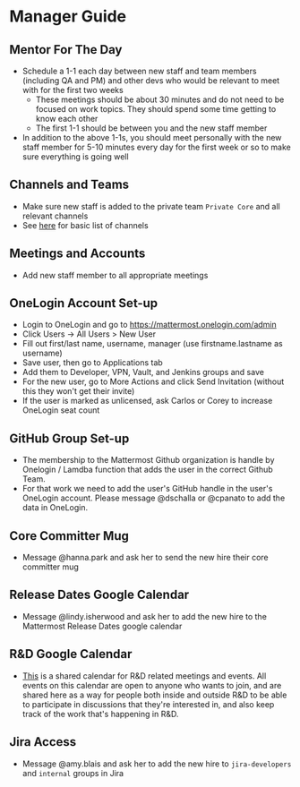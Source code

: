 # Manager Guide

## Mentor For The Day

- Schedule a 1-1 each day between new staff and team members (including QA and PM) and other devs who would be relevant to meet with for the first two weeks
  - These meetings should be about 30 minutes and do not need to be focused on work topics. They should spend some time getting to know each other
  - The first 1-1 should be between you and the new staff member
- In addition to the above 1-1s, you should meet personally with the new staff member for 5-10 minutes every day for the first week or so to make sure everything is going well

## Channels and Teams

- Make sure new staff is added to the private team `Private Core` and all relevant channels
- See [here](/internal/onboarding/new-staff-guide#channels-and-teams) for basic list of channels

## Meetings and Accounts

- Add new staff member to all appropriate meetings

## OneLogin Account Set-up

- Login to OneLogin and go to https://mattermost.onelogin.com/admin
- Click Users -> All Users > New User
- Fill out first/last name, username, manager (use firstname.lastname as username)
- Save user, then go to Applications tab
- Add them to Developer, VPN, Vault, and Jenkins groups and save
- For the new user, go to More Actions and click Send Invitation (without this they won't get their invite)
- If the user is marked as unlicensed, ask Carlos or Corey to increase OneLogin seat count

## GitHub Group Set-up

- The membership to the Mattermost Github organization is handle by Onelogin / Lamdba function that adds the user in the correct Github Team.
- For that work we need to add the user's GitHub handle in the user's OneLogin account. Please message @dschalla or @cpanato to add the data in OneLogin.

## Core Committer Mug

- Message @hanna.park and ask her to send the new hire their core committer mug

## Release Dates Google Calendar

- Message @lindy.isherwood and ask her to add the new hire to the Mattermost Release Dates google calendar

## R&D Google Calendar

- [This](https://calendar.google.com/calendar/embed?src=mattermost.com_u77qllr0v45a3vss7rqcutt7d4%40group.calendar.google.com&ctz=America%2FLos_Angeles) is a shared calendar for R&D related meetings and events.  All events on this calendar are open to anyone who wants to join, and are shared here as a way for people both inside and outside R&D to be able to participate in discussions that they're interested in, and also keep track of the work that's happening in R&D.

## Jira Access

- Message @amy.blais and ask her to add the new hire to ``jira-developers`` and ``internal`` groups in Jira
